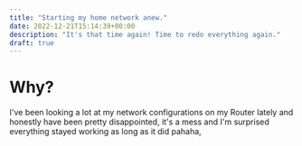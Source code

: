 ```yaml
---
title: "Starting my home network anew."
date: 2022-12-21T15:14:39+00:00
description: "It's that time again! Time to redo everything again."
draft: true
---
```


# Why?

I've been looking a lot at my network configurations on my Router lately and honestly have been pretty disappointed, it's a mess and I'm surprised everything stayed working as long as it did pahaha, 


<!-- ![Example image](/static/image.png) -->